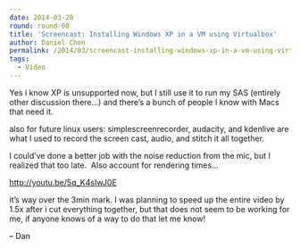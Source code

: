 ```yaml
---
date: 2014-03-20
round: round-08
title: 'Screencast: Installing Windows XP in a VM using Virtualbox'
author: Daniel Chen
permalink: /2014/03/screencast-installing-windows-xp-in-a-vm-using-virtualbox/
tags:
  - Video
---
```

Yes i know XP is unsupported now, but I still use it to run my SAS (entirely other discussion there&#8230;) and there&#8217;s a bunch of people I know with Macs that need it.

also for future linux users: simplescreenrecorder, audacity, and kdenlive are what I used to record the screen cast, audio, and stitch it all together.

I could&#8217;ve done a better job with the noise reduction from the mic, but I realized that too late.  Also account for rendering times&#8230;

<a href="http://youtu.be/5q_K4sIwJ0E" target="_blank">http://youtu.be/5q_K4sIwJ0E</a>

it&#8217;s way over the 3min mark. I was planning to speed up the entire video by 1.5x after i cut everything together, but that does not seem to be working for me, if anyone knows of a way to do that let me know!

&#8211; Dan

&nbsp;

&nbsp;

